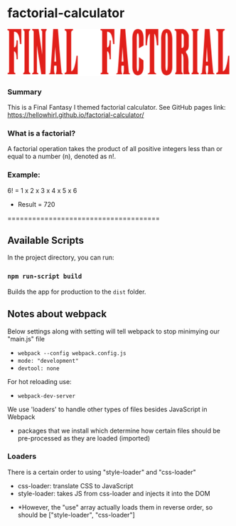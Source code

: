 # factorial-calculator

<img src="./readme_images/final_factorial_banner_red.png" width="500">

### Summary

This is a Final Fantasy I themed factorial calculator. See GitHub pages link:
https://hellowhirl.github.io/factorial-calculator/

### What is a factorial?

A factorial operation takes the product of all positive integers less than or equal to a number (n), denoted as n!.

### Example:

6! = 1 x 2 x 3 x 4 x 5 x 6

- Result = 720

=====================================

## Available Scripts

In the project directory, you can run:

### `npm run-script build`

Builds the app for production to the `dist` folder.<br>

## Notes about webpack

Below settings along with setting will tell webpack to stop minimying our "main.js" file

- `webpack --config webpack.config.js`
- `mode: "development"`
- `devtool: none`

For hot reloading use:

- `webpack-dev-server`

We use 'loaders' to handle other types of files besides JavaScript in Webpack

- packages that we install which determine how certain files should be pre-processed as they are loaded (imported)

### Loaders

There is a certain order to using "style-loader" and "css-loader"

- css-loader: translate CSS to JavaScript
- style-loader: takes JS from css-loader and injects it into the DOM

* \*However, the "use" array actually loads them in reverse order, so should be ["style-loader", "css-loader"]
